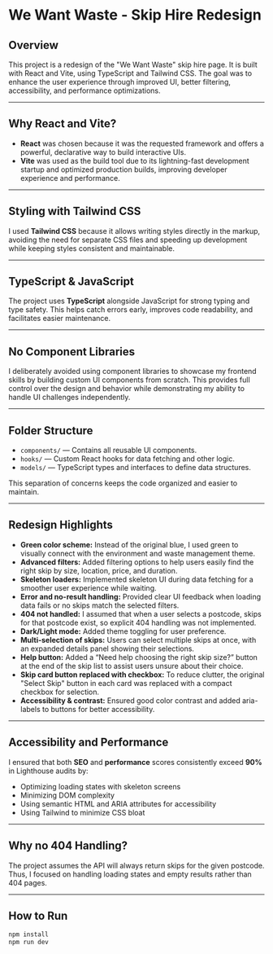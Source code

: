 # We Want Waste - Skip Hire Redesign

## Overview

This project is a redesign of the "We Want Waste" skip hire page. It is built with React and Vite, using TypeScript and Tailwind CSS. The goal was to enhance the user experience through improved UI, better filtering, accessibility, and performance optimizations.

---

## Why React and Vite?

- **React** was chosen because it was the requested framework and offers a powerful, declarative way to build interactive UIs.
- **Vite** was used as the build tool due to its lightning-fast development startup and optimized production builds, improving developer experience and performance.

---

## Styling with Tailwind CSS

I used **Tailwind CSS** because it allows writing styles directly in the markup, avoiding the need for separate CSS files and speeding up development while keeping styles consistent and maintainable.

---

## TypeScript & JavaScript

The project uses **TypeScript** alongside JavaScript for strong typing and type safety. This helps catch errors early, improves code readability, and facilitates easier maintenance.

---

## No Component Libraries

I deliberately avoided using component libraries to showcase my frontend skills by building custom UI components from scratch. This provides full control over the design and behavior while demonstrating my ability to handle UI challenges independently.

---

## Folder Structure

- `components/` — Contains all reusable UI components.
- `hooks/` — Custom React hooks for data fetching and other logic.
- `models/` — TypeScript types and interfaces to define data structures.

This separation of concerns keeps the code organized and easier to maintain.

---

## Redesign Highlights

- **Green color scheme:** Instead of the original blue, I used green to visually connect with the environment and waste management theme.
- **Advanced filters:** Added filtering options to help users easily find the right skip by size, location, price, and duration.
- **Skeleton loaders:** Implemented skeleton UI during data fetching for a smoother user experience while waiting.
- **Error and no-result handling:** Provided clear UI feedback when loading data fails or no skips match the selected filters.
- **404 not handled:** I assumed that when a user selects a postcode, skips for that postcode exist, so explicit 404 handling was not implemented.
- **Dark/Light mode:** Added theme toggling for user preference.
- **Multi-selection of skips:** Users can select multiple skips at once, with an expanded details panel showing their selections.
- **Help button:** Added a “Need help choosing the right skip size?” button at the end of the skip list to assist users unsure about their choice.
- **Skip card button replaced with checkbox:** To reduce clutter, the original "Select Skip" button in each card was replaced with a compact checkbox for selection.
- **Accessibility & contrast:** Ensured good color contrast and added aria-labels to buttons for better accessibility.

---

## Accessibility and Performance

I ensured that both **SEO** and **performance** scores consistently exceed **90%** in Lighthouse audits by:

- Optimizing loading states with skeleton screens
- Minimizing DOM complexity
- Using semantic HTML and ARIA attributes for accessibility
- Using Tailwind to minimize CSS bloat

---

## Why no 404 Handling?

The project assumes the API will always return skips for the given postcode. Thus, I focused on handling loading states and empty results rather than 404 pages.

---

## How to Run

```bash
npm install
npm run dev

